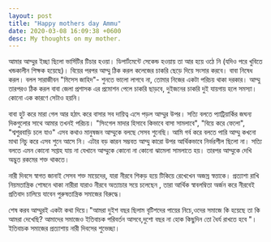 ```yaml
---
layout: post
title: "Happy mothers day Ammu"
date: 2020-03-08 16:09:38 +0600
desc: My thoughts on my mother.
---
```

আমার আম্মুর ইচ্ছা ছিলো ভার্সিটির টিচার হওয়া। ডিপার্টমেন্টে সেকেন্ড হওয়ায় তা আর হয়ে ওঠে নি (যদিও পরে খুবিতে খন্ডকালীন শিক্ষক হয়েছে)। বিয়ের পরপর আম্মু ঠিক করল কলেজের চাকরি ছেড়ে দিয়ে সংসার করবে। বাবা নিষেধ করল। বলল সারাজীবন "মিসেস জাহিদ"- শুনতে ভালো লাগবে না, তোমার নিজের একটা পরিচয় থাকা দরকার। আম্মু তারপরও ঠিক করল বাবা জেলা প্রশাসক এর প্রমোশন পেলে চাকরি ছাড়বে, দুইজনের চাকরি দুই যায়গায় হলে সমস্যা। কোনো এক কারণে সেটাও হয়নি।

বাবা হুট করে মারা গেল আর হঠাৎ করে বাসার সব দায়িত্ব এসে পড়ল আম্মুর উপর। সত্যি বলতে প্যাট্রিয়ার্কির জঘন্য দিকগুলোর সাথে আমার তখনই পরিচয়। "সিংগেল মাদার হিসাবে কিভাবে বাসা সামলাবে", "বিয়ে করে ফেলো", "শ্বশুরবাড়ি চলে যাও" এসব কথাও মানুষজন আম্মুকে বলছে সেসব শুনেছি। আমি গর্ব করে বলতে পারি আম্মু কখনো মাথা নিচু করে এসব শুনে আসে নি। এটার বড় কারন সম্ভবত আম্মু কারো উপর আর্থিকভাবে নির্ভরশীল ছিলো না। সত্যি বলতে এমন কোনো সপ্তাহ যায় না যেখানে আম্মুকে কোনো না কোনো ঝামেলা সামলাতে হয়। তারপর আম্মুকে দেখি অদ্ভুত রকমের শক্ত থাকতে।

নারী দিবসে স্বাগত জানাই সেসব শক্ত মায়েদের, যারা নীরবে শিকড় হয়ে টিকিয়ে রেখেখেন অজস্র স্বত্তাকে। প্রত্যাশা রাখি নিয়মতান্ত্রিক শোষনে থাকা নারীরা যারাও নীরবে অত্যাচার সয়ে চলেছেন , তারা আর্থিক স্বাবলম্বিতা অর্জন করে নীরবেই প্রতিবাদ চালিয়ে যাবেন পুরুষতান্ত্রিক সমাজের বিরুদ্ধে।

শেষ করব আম্মুরই একটা কথা দিয়ে।"আমরা দুইশ বছর ছিলাম বৃটিশদের পায়ের নিচে,ওদের সমাজে কি হয়েছে তা কি আমরা দেখেছি? আমাদের সমাজেও ইতিবাচক পরিবর্তন আসবে,দুশো বছর না হোক কিছুদিন তো ধৈর্য রাখতে হবে "। ইতিবাচক সমাজের প্রত্যাশায় নারী দিবসের শুভেচ্ছা।
